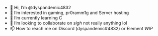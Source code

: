 - 👋 Hi, I’m @dyspandemic4832
- 👀 I’m interested in gaming, pr0ramm1g and Server hosting
- 🌱 I’m currently learning C
- 💞️ I’m looking to collaborate on *sigh* not really anything lol
- 📫 How to reach me on Discord (dyspandemic#4832) or Element *WIP*

<!---
dyspandemic4832/dyspandemic4832 is a ✨ special ✨ repository because its `README.md` (this file) appears on your GitHub profile.
You can click the Preview link to take a look at your changes.
--->

